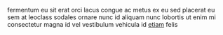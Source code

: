 fermentum eu sit erat orci lacus congue ac metus ex eu sed placerat eu sem at
leoclass sodales ornare nunc id aliquam nunc lobortis ut enim mi consectetur
magna id vel vestibulum vehicula id [etiam](generated_webpages/ullamcorper1.md)
felis